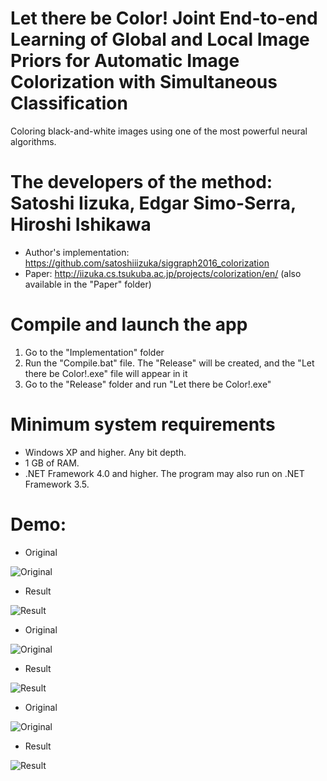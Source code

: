 # Let there be Color! Joint End-to-end Learning of Global and Local Image Priors for Automatic Image Colorization with Simultaneous Classification
Coloring black-and-white images using one of the most powerful neural algorithms.

# The developers of the method: Satoshi Iizuka, Edgar Simo-Serra, Hiroshi Ishikawa
* Author's implementation: https://github.com/satoshiiizuka/siggraph2016_colorization
* Paper: http://iizuka.cs.tsukuba.ac.jp/projects/colorization/en/ (also available in the "Paper" folder)

# Compile and launch the app
1. Go to the "Implementation" folder
2. Run the "Compile.bat" file. The "Release" will be created, and the "Let there be Color!.exe" file will appear in it
3. Go to the "Release" folder and run "Let there be Color!.exe"

# Minimum system requirements
* Windows XP and higher. Any bit depth.
* 1 GB of RAM.
* .NET Framework 4.0 and higher. The program may also run on .NET Framework 3.5.

# Demo:

* Original

![Original](https://github.com/ColorfulSoft/StyleTransfer-Colorization-SuperResolution/blob/master/Colorization/2016.%20Let%20there%20be%20Color!%20Joint%20End-to-end%20Learning%20of%20Global%20and%20Local%20Image%20Priors%20for%20Automatic%20Image%20Colorization%20with%20Simultaneous%20Classification/Examples/1.jpg)

* Result

![Result](https://github.com/ColorfulSoft/StyleTransfer-Colorization-SuperResolution/blob/master/Colorization/2016.%20Let%20there%20be%20Color!%20Joint%20End-to-end%20Learning%20of%20Global%20and%20Local%20Image%20Priors%20for%20Automatic%20Image%20Colorization%20with%20Simultaneous%20Classification/Examples/Result_1.jpg)

* Original

![Original](https://github.com/ColorfulSoft/StyleTransfer-Colorization-SuperResolution/blob/master/Colorization/2016.%20Let%20there%20be%20Color!%20Joint%20End-to-end%20Learning%20of%20Global%20and%20Local%20Image%20Priors%20for%20Automatic%20Image%20Colorization%20with%20Simultaneous%20Classification/Examples/2.jpg)

* Result

![Result](https://github.com/ColorfulSoft/StyleTransfer-Colorization-SuperResolution/blob/master/Colorization/2016.%20Let%20there%20be%20Color!%20Joint%20End-to-end%20Learning%20of%20Global%20and%20Local%20Image%20Priors%20for%20Automatic%20Image%20Colorization%20with%20Simultaneous%20Classification/Examples/Result_2.jpg)

* Original

![Original](https://github.com/ColorfulSoft/StyleTransfer-Colorization-SuperResolution/blob/master/Colorization/2016.%20Let%20there%20be%20Color!%20Joint%20End-to-end%20Learning%20of%20Global%20and%20Local%20Image%20Priors%20for%20Automatic%20Image%20Colorization%20with%20Simultaneous%20Classification/Examples/3.jpg)

* Result

![Result](https://github.com/ColorfulSoft/StyleTransfer-Colorization-SuperResolution/blob/master/Colorization/2016.%20Let%20there%20be%20Color!%20Joint%20End-to-end%20Learning%20of%20Global%20and%20Local%20Image%20Priors%20for%20Automatic%20Image%20Colorization%20with%20Simultaneous%20Classification/Examples/Result_3.jpg)
